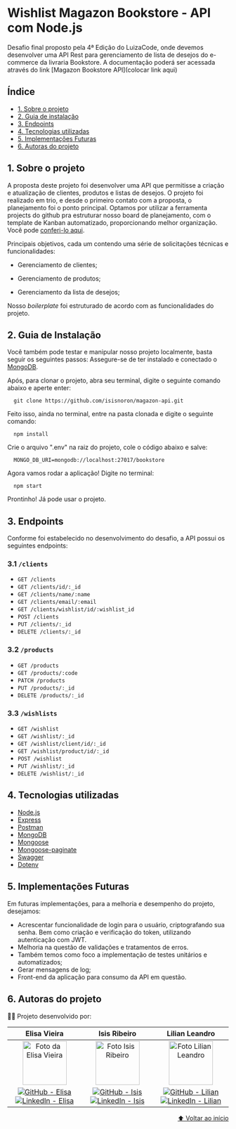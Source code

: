 <h1 id="início">
  Wishlist Magazon Bookstore - API com Node.js
</h1>

Desafio final proposto pela 4ª Edição do LuizaCode, onde devemos desenvolver uma API Rest para gerenciamento de lista de desejos do e-commerce da livraria Bookstore. A documentação poderá ser acessada através do link [Magazon Bookstore API](colocar link aqui)


## Índice

* [1. Sobre o projeto](#1-sobre-o-projeto)
* [2. Guia de instalação](#2-guia-de-instalação)
* [3. Endpoints](#3-endpoints)
* [4. Tecnologias utilizadas](#4-tecnologias-utilizadas)
* [5. Implementações Futuras](#5-implementações-futuras)
* [6. Autoras do projeto](#6-autoras-do-projeto)

## 1. Sobre o projeto

A proposta deste projeto foi desenvolver uma API que permitisse a criação e atualização de clientes, produtos e listas de desejos. 
O projeto foi realizado em trio, e desde o primeiro contato com a proposta, o planejamento foi o ponto principal. Optamos por utilizar a ferramenta projects do github pra estruturar nosso board de planejamento, com o template de Kanban automatizado, proporcionando melhor organização. Você pode [conferi-lo aqui](https://github.com/isisnoron/magazon-api/projects/2).

Principais objetivos, cada um contendo uma série de solicitações técnicas e funcionalidades: 

   - Gerenciamento de clientes;
  
   - Gerenciamento de produtos;
  
   - Gerenciamento da lista de desejos;
  
  
 Nosso _boilerplate_ foi estruturado de acordo com as funcionalidades do projeto. 

## 2. Guia de Instalação
Você também pode testar e manipular nosso projeto localmente, basta seguir os seguintes passos: 
Assegure-se de ter instalado e conectado o [MongoDB](https://www.mongodb.com/try/download/community?tck=docs_server).

Após, para clonar o projeto, abra seu terminal, digite o seguinte comando abaixo e aperte enter:

      git clone https://github.com/isisnoron/magazon-api.git
  
Feito isso, ainda no terminal, entre na pasta clonada e digite o seguinte comando:

      npm install  
    
Crie o arquivo ".env" na raiz do projeto, cole o código abaixo e salve:

      MONGO_DB_URI=mongodb://localhost:27017/bookstore
        
      
Agora vamos rodar a aplicação! Digite no terminal:
        
      npm start
      

Prontinho! Já pode usar o projeto.
  
## 3.  Endpoints
Conforme foi estabelecido no desenvolvimento do desafio, a API possui os seguintes endpoints:

### 3.1 `/clients`

* `GET /clients`
* `GET /clients/id/:_id`
* `GET /clients/name/:name`
* `GET /clients/email/:email`
* `GET /clients/wishlist/id/:wishlist_id`
* `POST /clients`
* `PUT /clients/:_id`
* `DELETE /clients/:_id`

### 3.2 `/products`

* `GET /products`
* `GET /products/:code`
* `PATCH /products`
* `PUT /products/:_id`
* `DELETE /products/:_id`

### 3.3 `/wishlists`

* `GET /wishlist`
* `GET /wishlist/:_id`
* `GET /wishlist/client/id/:_id`
* `GET /wishlist/product/id/:_id`
* `POST /wishlist`
* `PUT /wishlist/:_id`
* `DELETE /wishlist/:_id`

## 4. Tecnologias utilizadas

* [Node.js](https://nodejs.org/en/)
* [Express](https://expressjs.com/)
* [Postman](https://www.getpostman.com)
* [MongoDB](https://www.mongodb.com/)
* [Mongoose](https://mongoosejs.com/)
* [Mongoose-paginate](https://github.com/edwardhotchkiss/mongoose-paginate)
* [Swagger](https://swagger.io/docs/specification/about/)
* [Dotenv](https://github.com/motdotla/dotenv)

  
## 5. Implementações Futuras
      
Em futuras implementações, para a melhoria e desempenho do projeto, desejamos:

  - Acrescentar funcionalidade de login para o usuário, criptografando sua senha. Bem como criação e verificação do token, utilizando autenticação com JWT.
  - Melhoria na questão de validações e tratamentos de erros.
  - Também temos como foco a implementação de testes unitários e automatizados;
  - Gerar mensagens de log;
  - Front-end da aplicação para consumo da API em questão. 
  
  
## 6. Autoras do projeto

👩‍💻 Projeto desenvolvido por:

<div align="center">
  <table>
    <thead>
      <tr>
        <th align="center">Elisa Vieira</th>
        <th align="center">Isis Ribeiro</th>
        <th align="center">Lilian Leandro</th>
      </tr>
    </thead>
    <tbody>
      <tr>
        <td align="center">
          <a href="#">
            <img src="https://avatars.githubusercontent.com/u/85826203?v=4" width="100px;" alt="Foto da Elisa Vieira"/><br>
          </a>
        </td>
        <td align="center">
          <a href="#">
            <img src="https://avatars.githubusercontent.com/u/83436399?v=4" width="100px;" alt="Foto Isis Ribeiro"/><br>
          </a>
        </td>
        <td align="center">
          <a href="#">
            <img src="https://media-exp1.licdn.com/dms/image/C5603AQFRjvZUh-HL6A/profile-displayphoto-shrink_400_400/0/1643900521476?e=1659571200&v=beta&t=IWWfdUSWIl2EO4sLCn3iG-fsibkFyr2xouQ8kcxAH8U" width="100px;" alt="Foto Lilian Leandro"/><br>
          </a>
        </td>
      </tr>
      <tr>
        <td align="center">
          <a href="https://github.com/elisadot">
            <img alt="GitHub - Elisa" src="https://img.shields.io/badge/github-%23121011.svg?style=for-the-badge&logo=github&logoColor=white" style="max-width: 100%;">
          </a>
          <a href="https://www.linkedin.com/in/elisamvoliveira/">
            <img alt="LinkedIn - Elisa" src="https://img.shields.io/badge/linkedin-%230077B5.svg?style=for-the-badge&logo=linkedin&logoColor=white">
          </a>
        </td>
        <td align="center">
          <a href="https://github.com/isisnoron/">
            <img alt="GitHub - Isis" src="https://img.shields.io/badge/github-%23121011.svg?style=for-the-badge&logo=github&logoColor=white" style="max-width: 100%;">
          </a>
          <a href="https://www.linkedin.com/in/isisnoron/">
            <img alt="LinkedIn - Isis" src="https://img.shields.io/badge/linkedin-%230077B5.svg?style=for-the-badge&logo=linkedin&logoColor=white">
          </a>
        </td>
        <td align="center">
          <a href="https://github.com/lilianleandro/">
            <img alt="GitHub - Lilian" src="https://img.shields.io/badge/github-%23121011.svg?style=for-the-badge&logo=github&logoColor=white" style="max-width: 100%;">
          </a>
          <a href="https://www.linkedin.com/in/lilian-leandro/">
            <img alt="LinkedIn - Lilian" src="https://img.shields.io/badge/linkedin-%230077B5.svg?style=for-the-badge&logo=linkedin&logoColor=white">
          </a>
        </td>
      </tr>
    </tbody>
  </table>
</div>


<p align="right">
  <a href="#início">
  ⬆ Voltar ao início
 </a>
</p>
